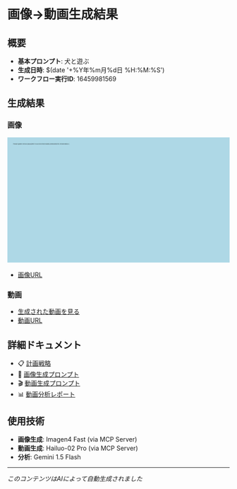 # 画像→動画生成結果

## 概要
- **基本プロンプト**: 犬と遊ぶ
- **生成日時**: $(date '+%Y年%m月%d日 %H:%M:%S')
- **ワークフロー実行ID**: 16459981569

## 生成結果

### 画像
![Generated Image](images/generated-image.jpg)
- [画像URL](images/image-url.txt)

### 動画
- [生成された動画を見る](videos/generated-video.mp4)
- [動画URL](videos/video-url.txt)

## 詳細ドキュメント

- 📋 [計画戦略](planning/planning-strategy.md)
- 🎨 [画像生成プロンプト](planning/image-prompt.md)
- 🎬 [動画生成プロンプト](planning/video-prompt.md)
- 📊 [動画分析レポート](analysis/video-analysis.md)

## 使用技術

- **画像生成**: Imagen4 Fast (via MCP Server)
- **動画生成**: Hailuo-02 Pro (via MCP Server)
- **分析**: Gemini 1.5 Flash

---

*このコンテンツはAIによって自動生成されました*

